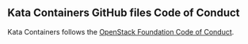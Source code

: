 ## Kata Containers GitHub files Code of Conduct

Kata Containers follows the [OpenStack Foundation Code of Conduct](https://www.openstack.org/legal/community-code-of-conduct/).
